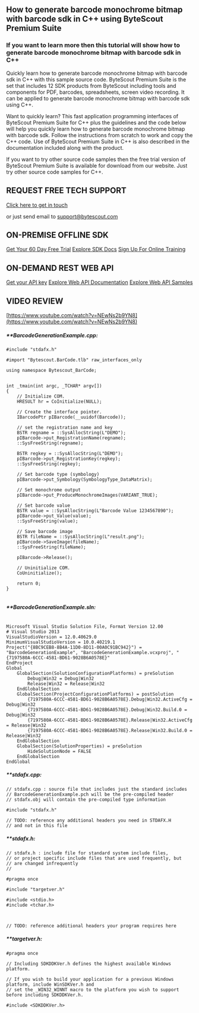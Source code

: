 ## How to generate barcode monochrome bitmap with barcode sdk in C++ using ByteScout Premium Suite

### If you want to learn more then this tutorial will show how to generate barcode monochrome bitmap with barcode sdk in C++

Quickly learn how to generate barcode monochrome bitmap with barcode sdk in C++ with this sample source code. ByteScout Premium Suite is the set that includes 12 SDK products from ByteScout including tools and components for PDF, barcodes, spreadsheets, screen video recording. It can be applied to generate barcode monochrome bitmap with barcode sdk using C++.

Want to quickly learn? This fast application programming interfaces of ByteScout Premium Suite for C++ plus the guidelines and the code below will help you quickly learn how to generate barcode monochrome bitmap with barcode sdk. Follow the instructions from scratch to work and copy the C++ code. Use of ByteScout Premium Suite in C++ is also described in the documentation included along with the product.

If you want to try other source code samples then the free trial version of ByteScout Premium Suite is available for download from our website. Just try other source code samples for C++.

## REQUEST FREE TECH SUPPORT

[Click here to get in touch](https://bytescout.zendesk.com/hc/en-us/requests/new?subject=ByteScout%20Premium%20Suite%20Question)

or just send email to [support@bytescout.com](mailto:support@bytescout.com?subject=ByteScout%20Premium%20Suite%20Question) 

## ON-PREMISE OFFLINE SDK 

[Get Your 60 Day Free Trial](https://bytescout.com/download/web-installer?utm_source=github-readme)
[Explore SDK Docs](https://bytescout.com/documentation/index.html?utm_source=github-readme)
[Sign Up For Online Training](https://academy.bytescout.com/)


## ON-DEMAND REST WEB API

[Get your API key](https://pdf.co/documentation/api?utm_source=github-readme)
[Explore Web API Documentation](https://pdf.co/documentation/api?utm_source=github-readme)
[Explore Web API Samples](https://github.com/bytescout/ByteScout-SDK-SourceCode/tree/master/PDF.co%20Web%20API)

## VIDEO REVIEW

[https://www.youtube.com/watch?v=NEwNs2b9YN8](https://www.youtube.com/watch?v=NEwNs2b9YN8)




<!-- code block begin -->

##### ****BarcodeGenerationExample.cpp:**
    
```
#include "stdafx.h"

#import "Bytescout.BarCode.tlb" raw_interfaces_only

using namespace Bytescout_BarCode;


int _tmain(int argc, _TCHAR* argv[])
{
	// Initialize COM.
	HRESULT hr = CoInitialize(NULL);

	// Create the interface pointer.
	IBarcodePtr pIBarcode(__uuidof(Barcode));

	// set the registration name and key
	BSTR regname = ::SysAllocString(L"DEMO");
	pIBarcode->put_RegistrationName(regname);
	::SysFreeString(regname);

	BSTR regkey = ::SysAllocString(L"DEMO");
	pIBarcode->put_RegistrationKey(regkey);
	::SysFreeString(regkey);

	// Set barcode type (symbology)
	pIBarcode->put_Symbology(SymbologyType_DataMatrix);

	// Set monochrome output 
	pIBarcode->put_ProduceMonochromeImages(VARIANT_TRUE);

	// Set barcode value
	BSTR value = ::SysAllocString(L"Barcode Value 1234567890");
	pIBarcode->put_Value(value);
	::SysFreeString(value);

	// Save barcode image
	BSTR fileName = ::SysAllocString(L"result.png");
	pIBarcode->SaveImage(fileName);
	::SysFreeString(fileName);

	pIBarcode->Release();

	// Uninitialize COM.
	CoUninitialize();

	return 0;
}


```

<!-- code block end -->    

<!-- code block begin -->

##### ****BarcodeGenerationExample.sln:**
    
```

Microsoft Visual Studio Solution File, Format Version 12.00
# Visual Studio 2013
VisualStudioVersion = 12.0.40629.0
MinimumVisualStudioVersion = 10.0.40219.1
Project("{8BC9CEB8-8B4A-11D0-8D11-00A0C91BC942}") = "BarcodeGenerationExample", "BarcodeGenerationExample.vcxproj", "{7197580A-6CCC-4581-BD61-9028B6A0578E}"
EndProject
Global
	GlobalSection(SolutionConfigurationPlatforms) = preSolution
		Debug|Win32 = Debug|Win32
		Release|Win32 = Release|Win32
	EndGlobalSection
	GlobalSection(ProjectConfigurationPlatforms) = postSolution
		{7197580A-6CCC-4581-BD61-9028B6A0578E}.Debug|Win32.ActiveCfg = Debug|Win32
		{7197580A-6CCC-4581-BD61-9028B6A0578E}.Debug|Win32.Build.0 = Debug|Win32
		{7197580A-6CCC-4581-BD61-9028B6A0578E}.Release|Win32.ActiveCfg = Release|Win32
		{7197580A-6CCC-4581-BD61-9028B6A0578E}.Release|Win32.Build.0 = Release|Win32
	EndGlobalSection
	GlobalSection(SolutionProperties) = preSolution
		HideSolutionNode = FALSE
	EndGlobalSection
EndGlobal

```

<!-- code block end -->    

<!-- code block begin -->

##### ****stdafx.cpp:**
    
```
// stdafx.cpp : source file that includes just the standard includes
// BarcodeGenerationExample.pch will be the pre-compiled header
// stdafx.obj will contain the pre-compiled type information

#include "stdafx.h"

// TODO: reference any additional headers you need in STDAFX.H
// and not in this file

```

<!-- code block end -->    

<!-- code block begin -->

##### ****stdafx.h:**
    
```
// stdafx.h : include file for standard system include files,
// or project specific include files that are used frequently, but
// are changed infrequently
//

#pragma once

#include "targetver.h"

#include <stdio.h>
#include <tchar.h>



// TODO: reference additional headers your program requires here

```

<!-- code block end -->    

<!-- code block begin -->

##### ****targetver.h:**
    
```
#pragma once

// Including SDKDDKVer.h defines the highest available Windows platform.

// If you wish to build your application for a previous Windows platform, include WinSDKVer.h and
// set the _WIN32_WINNT macro to the platform you wish to support before including SDKDDKVer.h.

#include <SDKDDKVer.h>

```

<!-- code block end -->